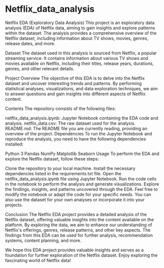 # Netflix_data_analysis
Netflix EDA (Exploratory Data Analysis)
This project is an exploratory data analysis (EDA) of Netflix data, aiming to gain insights and explore patterns within the dataset. The analysis provides a comprehensive overview of the Netflix dataset, including information about TV shows, movies, genres, release dates, and more.

Dataset
The dataset used in this analysis is sourced from Netflix, a popular streaming service. It contains information about various TV shows and movies available on Netflix, including their titles, release years, durations, genres, and other relevant details.

Project Overview
The objective of this EDA is to delve into the Netflix dataset and uncover interesting trends and patterns. By performing statistical analyses, visualizations, and data exploration techniques, we aim to answer questions and gain insights into different aspects of Netflix content.

Contents
The repository consists of the following files:

netflix_data_analysis.ipynb: Jupyter Notebook containing the EDA code and analysis.
netflix_data.csv: The raw dataset used for the analysis.
README.md: The README file you are currently reading, providing an overview of the project.
Dependencies
To run the Jupyter Notebook and reproduce the analysis, you need to have the following dependencies installed:

Python 3
Pandas
NumPy
Matplotlib
Seaborn
Usage
To perform the EDA and explore the Netflix dataset, follow these steps:

Clone the repository to your local machine.
Install the necessary dependencies listed in the requirements.txt file.
Open the netflix_data_analysis.ipynb file using Jupyter Notebook.
Run the code cells in the notebook to perform the analysis and generate visualizations.
Explore the findings, insights, and patterns uncovered through the EDA.
Feel free to modify the notebook or adapt the code for your specific needs. You can also use the dataset for your own analyses or incorporate it into your projects.

Conclusion
The Netflix EDA project provides a detailed analysis of the Netflix dataset, offering valuable insights into the content available on the platform. By exploring the data, we aim to enhance our understanding of Netflix's offerings, genres, release patterns, and other key aspects. The findings from this EDA can be used for further analysis, recommendation systems, content planning, and more.

We hope this EDA project provides valuable insights and serves as a foundation for further exploration of the Netflix dataset. Enjoy exploring the fascinating world of Netflix data!
